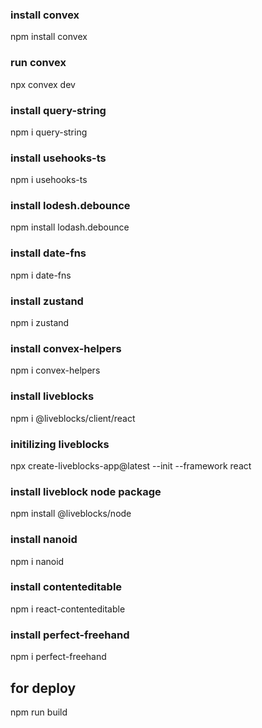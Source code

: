 ### install convex
npm install convex
### run convex
npx convex dev
### install query-string
npm i query-string
### install usehooks-ts
npm i usehooks-ts
### install lodesh.debounce
npm install lodash.debounce
### install date-fns
npm i date-fns
### install zustand
npm i zustand
### install convex-helpers
npm i convex-helpers
### install liveblocks
npm i @liveblocks/client/react
### initilizing liveblocks
npx create-liveblocks-app@latest --init --framework react
### install liveblock node package
npm install @liveblocks/node
### install nanoid
npm i nanoid
### install contenteditable
npm i react-contenteditable
### install perfect-freehand
npm i perfect-freehand
## for deploy
npm run build
